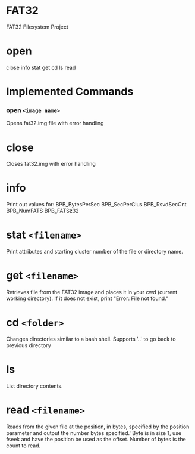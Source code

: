 # FAT32
FAT32 Filesystem Project


# open
close
info
stat
get
cd
ls
read


# Implemented Commands

### open `<image name>`

Opens fat32.img file with error handling

# close
Closes fat32.img with error handling

# info
Print out values for:
BPB_BytesPerSec
BPB_SecPerClus
BPB_RsvdSecCnt
BPB_NumFATS
BPB_FATSz32

# stat `<filename>`
Print attributes and starting cluster number of the file or directory name. 
  
# get `<filename>`
Retrieves file from the FAT32 image and places it in your cwd (current working directory). If it does not exist, print "Error: File not found."

# cd `<folder>`
Changes directories similar to a bash shell. Supports '..' to go back to previous directory

# ls
List directory contents.

# read `<filename>`
Reads from the given file at the position, in bytes, specified by the position parameter and output the number bytes specified.' Byte is in size 1, use fseek and have the position be used as the offset. Number of bytes is the count to read.


